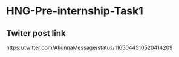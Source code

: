# HNG-Pre-internship-Task1
## Twiter post link
  https://twitter.com/AkunnaMessage/status/1165044510520414209
